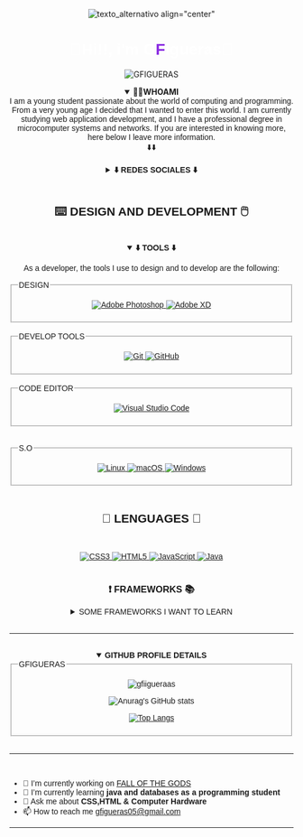 <div align="center">

![texto_alternativo align="center"](X2Download_app-GF%C2%B4sBOT_Logo_Trailer-_1080p__AdobeExpress.gif)



<h1 align="center" style="color:white;"><strong><font face="sans-serif">👋Hi!!, i'm G<span style="color:blueviolet;">F</span>igueras👋</font></strong></h1>

![GFIGUERAS](https://img.shields.io/badge/GFIGUERAS-black.svg?style=for-the-badge&logo=dev.to&logoColor=white)
<details open>
<summary><b>👨‍💻WHOAMI</b></summary>
<h><font  face="sans-serif">I am a young student passionate about the world of computing and programming. From a very young age I decided that I wanted to enter this world. I am currently studying web application development, and I have a professional degree in microcomputer systems and networks.
If you are interested in knowing more, here below I leave more information. <br><div align="center">⬇️⬇️</div></h><br>
</details>
</div>
<div align="center">



<details>
<summary><strong>⬇️ REDES SOCIALES ⬇️</strong></summary><br>
<div>
<a href="">

![Discord](https://img.shields.io/badge/WS1_0430-%237289DA.svg?style=for-the-badge&logo=discord&logoColor=white)
</a>
<a href="https://www.instagram.com/guiillee_.03/">
![Instagram](https://img.shields.io/badge/Instagram-%23E4405F.svg?style=for-the-badge&logo=Instagram&logoColor=white)
</a>
<a href="https://www.linkedin.com/in/guillermo-figueras-b2997a240/">
![LinkedIn](https://img.shields.io/badge/linkedin-%230077B5.svg?style=for-the-badge&logo=linkedin&logoColor=white)
</a>
</div><br>
<h3><b>VIDEOJUEGOS</b></h3><br>
<div>
<a href="https://www.blizzard.com/es-es/">

![Battle.net](https://img.shields.io/badge/WS1_21104-%2300AEFF.svg?style=for-the-badge&logo=battle.net&logoColor=white)
</a>
<a href="https://www.riotgames.com/es">
![Riot Games](https://img.shields.io/badge/WS1YT-D32936.svg?style=for-the-badge&logo=riotgames&logoColor=white)
</a>
<a href="https://steamcommunity.com/profiles/76561198340717076/">
![Steam](https://img.shields.io/badge/WS1-%23000000.svg?style=for-the-badge&logo=steam&logoColor=white)
</a>
</div>


</details>
</div>
<br>
<div align="center">
<h2 align="center"><strong> ⌨️ DESIGN AND DEVELOPMENT 🖱️</strong></h2><br>
<details open>
<summary><strong>⬇️ TOOLS ⬇️</strong></summary>
<p>As a developer, the tools I use to design and to develop are the following:</p>
<div>
<fieldset>
<legend>DESIGN</legend>
<a  href="https://www.adobe.com/es/products/photoshop/landpb.html?mv=search&mv=search&sdid=LZ32SYVR&ef_id=7233d3034d1218c2f0bdb03d863ea2d4:G:s&s_kwcid=AL!3085!10!79714721920047!79714789232193">

![Adobe Photoshop](https://img.shields.io/badge/adobe%20photoshop-%2331A8FF.svg?style=for-the-badge&logo=adobe%20photoshop&logoColor=white)
</a>
<a href="https://www.adobe.com/es/products/xd.html">
![Adobe XD](https://img.shields.io/badge/Adobe%20XD-470137?style=for-the-badge&logo=Adobe%20XD&logoColor=#FF61F6)
</a>
</fieldset>
<br>
<fieldset>
<legend>DEVELOP TOOLS</legend>
<a href="">

![Git](https://img.shields.io/badge/git-%23F05033.svg?style=for-the-badge&logo=git&logoColor=white)
</a>
<a href="">
![GitHub](https://img.shields.io/badge/github-%23121011.svg?style=for-the-badge&logo=github&logoColor=white)
</a>
</fieldset>
<br>
<fieldset>
<legend>CODE EDITOR</legend>
<a href="https://es.wikipedia.org/wiki/Visual_Studio_Code">

![Visual Studio Code](https://img.shields.io/badge/Visual%20Studio%20Code-0078d7.svg?style=for-the-badge&logo=visual-studio-code&logoColor=white)
</a></fieldset>
<br>
<fieldset>
<legend>S.O</legend>
<a href="https://es.wikipedia.org/wiki/GNU/Linux">

![Linux](https://img.shields.io/badge/Linux-FCC624?style=for-the-badge&logo=linux&logoColor=black)
</a>
<a href="https://es.wikipedia.org/wiki/Mac_OS">
![macOS](https://img.shields.io/badge/mac%20os-000000?style=for-the-badge&logo=macos&logoColor=F0F0F0)
</a>
<a href="https://es.wikipedia.org/wiki/Microsoft_Windows">
![Windows](https://img.shields.io/badge/Windows-0078D6?style=for-the-badge&logo=windows&logoColor=white)
</a>
</fieldset>
</div>
</details>
</div><br>
<div align="center">
<h2><b>🧾 LENGUAGES 📖</b></h2>
<br>
<a href="https://es.wikipedia.org/wiki/CSS">

![CSS3](https://img.shields.io/badge/css3-%231572B6.svg?style=for-the-badge&logo=css3&logoColor=white)
</a>
<a href="https://es.wikipedia.org/wiki/HTML">
![HTML5](https://img.shields.io/badge/html5-%23E34F26.svg?style=for-the-badge&logo=html5&logoColor=white)
</a>
<a href="https://es.wikipedia.org/wiki/JavaScript">
![JavaScript](https://img.shields.io/badge/javascript-%23323330.svg?style=for-the-badge&logo=javascript&logoColor=%23F7DF1E)
</a>
<a href="https://es.wikipedia.org/wiki/Java_(lenguaje_de_programaci%C3%B3n)">
![Java](https://img.shields.io/badge/java-%23ED8B00.svg?style=for-the-badge&logo=java&logoColor=white)
</a>
<br><br>
<h3><b>❗ FRAMEWORKS 📚</b></h3>
<details>
<summary>SOME FRAMEWORKS I WANT TO LEARN</summary><br>
<a href="https://es.wikipedia.org/wiki/Bootstrap_(framework)">

![Bootstrap](https://img.shields.io/badge/bootstrap-%23563D7C.svg?style=for-the-badge&logo=bootstrap&logoColor=white)
</a>
<a href="https://es.wikipedia.org/wiki/React">
![React](https://img.shields.io/badge/react-%2320232a.svg?style=for-the-badge&logo=react&logoColor=%2361DAFB)
</a>
</details>
</div><br>
<hr><br>
<div align="center">
<details open>

<summary><b>GITHUB PROFILE DETAILS</b></summary>
<fieldset>
<legend>GFIGUERAS</legend>
<div align="center">
<p align="center"> <img src="https://komarev.com/ghpvc/?username=gfiigueraas&label=Profile%20views&color=0e75b6&style=flat" alt="gfiigueraas" /> </p>

 ![Anurag's GitHub stats](https://github-readme-stats.vercel.app/api?username=gfigueras03&show_icons=true)
 

 [![Top Langs](https://github-readme-stats.vercel.app/api/top-langs/?username=GFigueras03&layout=compact)](https://github.com/anuraghazra/github-readme-stats)
</div>
</fieldset>
</details>
</div><br><hr><br>
<div align="left">

- 🔭 I’m currently working on <a href="https://github.com/GY-CODING">FALL OF THE GODS</a>
- 🌱 I’m currently learning **java and databases as a programming student**
- 💬 Ask me about **CSS,HTML & Computer Hardware**
- 📫 How to reach me <a href="mailto:gfigueras05@gmail.com">gfigueras05@gmail.com</a>
<hr>
</div>
